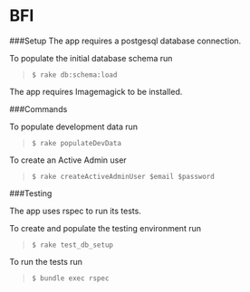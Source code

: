 
# BFI


###Setup
The app requires a postgesql database connection. 

To populate the initial database schema run
> `$ rake db:schema:load`

The app requires Imagemagick to be installed. 

###Commands

To populate development data run

> `$ rake populateDevData`

To create an Active Admin user

> `$ rake createActiveAdminUser $email $password`

###Testing

The app uses rspec to run its tests. 

To create and populate the testing environment run
> `$ rake test_db_setup`

To run the tests run
> `$ bundle exec rspec`
